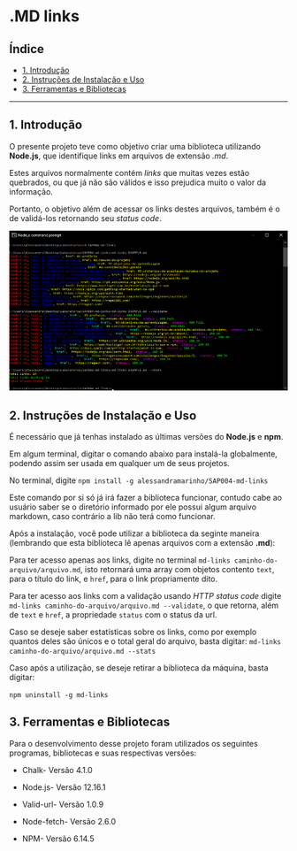 # .MD links

## Índice

* [1. Introdução](#1-introdução)
* [2. Instruções de Instalação e Uso](#2-intruções-de-instalação-e-uso)
* [3. Ferramentas e Bibliotecas](#3-ferramentas-e-bibliotecas)


***

## 1. Introdução

O presente projeto teve como objetivo criar uma  biblioteca utilizando **Node.js**, que identifique links em arquivos de extensão *.md*.

Estes arquivos normalmente contém *links* que muitas vezes estão quebrados, ou que já não são válidos e isso prejudica muito o valor da informação.

Portanto, o objetivo além de acessar os links destes arquivos, também é o de validá-los retornando seu *status code*.

![Terminal](src/assets/img_Md_Links.png)

## 2. Instruções de Instalação e Uso

É necessário que já tenhas instalado as últimas versões do **Node.js** e **npm**.

Em algum terminal, digitar o comando abaixo para instalá-la globalmente, podendo assim ser usada em qualquer um de seus projetos.

No terminal, digite `npm install -g alessandramarinho/SAP004-md-links`

Este comando por si só já irá fazer a biblioteca funcionar, contudo cabe ao usuário saber se o diretório informado por ele possui algum arquivo markdown, caso contrário a lib não terá como funcionar.

Após a instalação, você pode utilizar a biblioteca da seginte maneira (lembrando que esta biblioteca lê apenas arquivos com a extensão **.md**):

Para ter acesso apenas aos links, digite no terminal `md-links caminho-do-arquivo/arquivo.md`, isto retornará uma array com objetos contento `text`, para o título do link, e `href`, para o link propriamente dito.

Para ter acesso aos links com a validação usando *HTTP status code* digite `md-links caminho-do-arquivo/arquivo.md --validate`, o que retorna, além de `text` e `href`, a propriedade `status` com o status da url.

Caso se deseje saber estatísticas sobre os links, como por exemplo quantos deles são únicos e o total geral do arquivo, basta digitar:
 `md-links caminho-do-arquivo/arquivo.md --stats`

Caso após a utilização, se deseje retirar a biblioteca da máquina, basta digitar:

`npm uninstall -g md-links`

## 3. Ferramentas e Bibliotecas

Para o desenvolvimento desse projeto foram utilizados os seguintes programas, bibliotecas e suas respectivas versões: 

* Chalk- Versão 4.1.0

* Node.js- Versão 12.16.1

* Valid-url- Versão 1.0.9

* Node-fetch- Versão 2.6.0

* NPM- Versão 6.14.5




